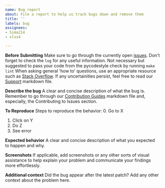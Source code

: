 ```yaml
---
name: Bug report
about: File a report to help us track bugs down and remove them 
title: ''
labels: bug
assignees:
- Sima214
- xlxs4

---
```


**Before Submitting**
Make sure to go through the currently open [issues][].
Don't forget to check the `log` for any useful information.
Not necessary but suggested to pass your code from the pycodestyle check by running `make lint`
When asking general 'how to' questions, use an appropriate resource such as [Stack Overflow][].
If any uncertainities persist, feel free to read our [Support][support] markdown file.

[issues]: https://github.com/CSD-FOSS-Team/genume/issues
[Stack Overflow]: https://stackoverflow.com/
[support]: https://github.com/CSD-FOSS-Team/genume/blob/master/.github/SUPPORT.md 

**Describe the bug**
A clear and concise description of what the bug is. Remember to go through our [Contribution Guides][contribution-guides] markdown file and, especially, the Contributing to Issues section.

[contribution-guides]: https://github.com/CSD-FOSS-Team/genume/tree/master/.github/CONTRIBUTING.md

**To Reproduce**
Steps to reproduce the behavior:
0. Go to X
1. Click on Y 
2. Do Z
3. See error

**Expected behavior**
A clear and concise description of what you expected to happen and why.

**Screenshots**
If applicable, add screenshots or any other sorts of visual assistance to help explain your problem
and communicate your findings more effortlessly.

**Additional context**
Did the bug appear after the latest patch? Add any other context about the problem here.
